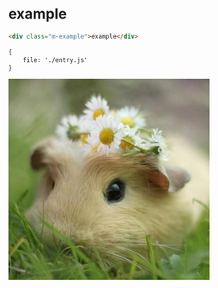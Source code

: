 # example

```html
<div class="m-example">example</div>
```

````code
{
	file: './entry.js'
}
````

![](./avatar.jpg)
